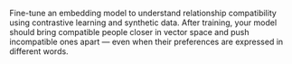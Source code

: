 Fine-tune an embedding model to understand relationship compatibility using contrastive learning and synthetic data. After training, your model should bring compatible people closer in vector space and push incompatible ones apart — even when their preferences are expressed in different words.

